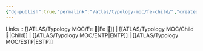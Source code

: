 ```yaml
---
{"dg-publish":true,"permalink":"/atlas/typology-moc/fe-child/","created":"2023-01-05T12:04:18.158+01:00","updated":"2023-03-09T10:07:10.056+01:00"}
---
```


Links :: [[ATLAS/Typology MOC/Fe 💉\|Fe 💉]] | [[ATLAS/Typology MOC/Child 👼\|Child]] | [[ATLAS/Typology MOC/ENTP\|ENTP]] | [[ATLAS/Typology MOC/ESTP\|ESTP]]
